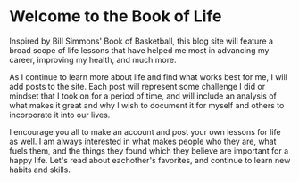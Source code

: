 # Welcome to the Book of Life
Inspired by Bill Simmons' Book of Basketball, this blog site will feature a broad scope of life lessons that have helped me most in advancing my career, improving my health, and much more. 

As I continue to learn more about life and find what works best for me, I will add posts to the site. Each post will represent some challenge I did or mindset that I took on for a period of time, and will include an analysis of what makes it great and why I wish to document it for myself and others to incorporate it into our lives. 

I encourage you all to make an account and post your own lessons for life as well. I am always interested in what makes people who they are, what fuels them, and the things they found which they believe are important for a happy life. Let's read about eachother's favorites, and continue to learn new habits and skills.
